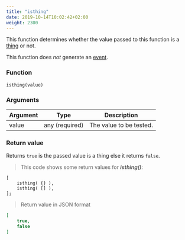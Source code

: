 ```yaml
---
title: "isthing"
date: 2019-10-14T10:02:42+02:00
weight: 2300
---
```


This function determines whether the value passed to this function
is a [thing](../../data-types/thing) or not.

This function does *not* generate an [event](../../events).

### Function

`isthing(value)`

### Arguments

Argument | Type | Description
-------- | ---- | -----------
value | any (required) | The value to be tested.

### Return value

Returns `true` is the passed value is a thing else it returns `false`.

> This code shows some return values for ***isthing()***:

```thingsdb,json_response
[
    isthing( {} ),
    isthing( [] ),
];
```

> Return value in JSON format

```json
[
    true,
    false
]
```
